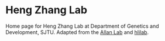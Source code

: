 # Heng Zhang Lab

Home page for Heng Zhang Lab at Department of Genetics and Development, SJTU. Adapted from the [Allan Lab][allan] and [hlilab][hlilab].

[allan]: https://github.com/mpa139/allanlab
[hlilab]: https://github.com/hlilab/hlilab.github.io


